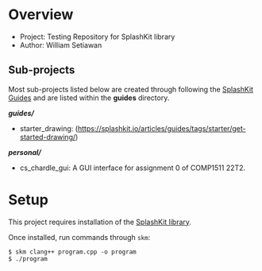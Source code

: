 # Overview

* Project: Testing Repository for SplashKit library
* Author: William Setiawan

## Sub-projects
Most sub-projects listed below are created through following the [SplashKit Guides](https://splashkit.io/articles/guides/) and are listed within the **guides** directory.

***guides/***
* starter_drawing: (https://splashkit.io/articles/guides/tags/starter/get-started-drawing/)

***personal/***
* cs_chardle_gui: A GUI interface for assignment 0 of COMP1511 22T2.

# Setup
This project requires installation of the [SplashKit library](https://splashkit.io/articles/installation/).

Once installed, run commands through `skm`:
```
$ skm clang++ program.cpp -o program
$ ./program
```
